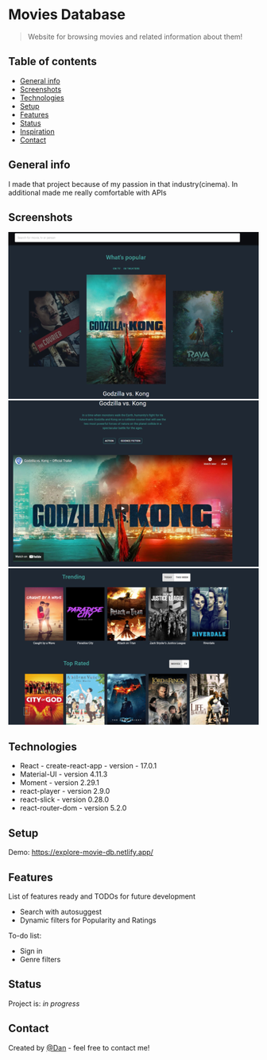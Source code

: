 # Movies Database
> Website for browsing movies and related information about them!

## Table of contents
* [General info](#general-info)
* [Screenshots](#screenshots)
* [Technologies](#technologies)
* [Setup](#setup)
* [Features](#features)
* [Status](#status)
* [Inspiration](#inspiration)
* [Contact](#contact)

## General info
I made that project because of my passion in that industry(cinema). In additional made me really comfortable with APIs

## Screenshots
![Example screenshot](./src/images/movieDBImg1.png)
![Example screenshot](./src/images/movieDBImg2.png)
![Example screenshot](./src/images/movieDBImg3.png)

## Technologies
* React - create-react-app - version - 17.0.1
* Material-UI - version 4.11.3
* Moment - version 2.29.1
* react-player - version 2.9.0
* react-slick - version 0.28.0
* react-router-dom - version 5.2.0

## Setup
Demo: https://explore-movie-db.netlify.app/


## Features
List of features ready and TODOs for future development
* Search with autosuggest
* Dynamic filters for Popularity and Ratings

To-do list:
* Sign in
* Genre filters

## Status
Project is: _in progress_



## Contact
Created by [@Dan](https://www.linkedin.com/in/danail-kostov-ba95b81b3/) - feel free to contact me!
